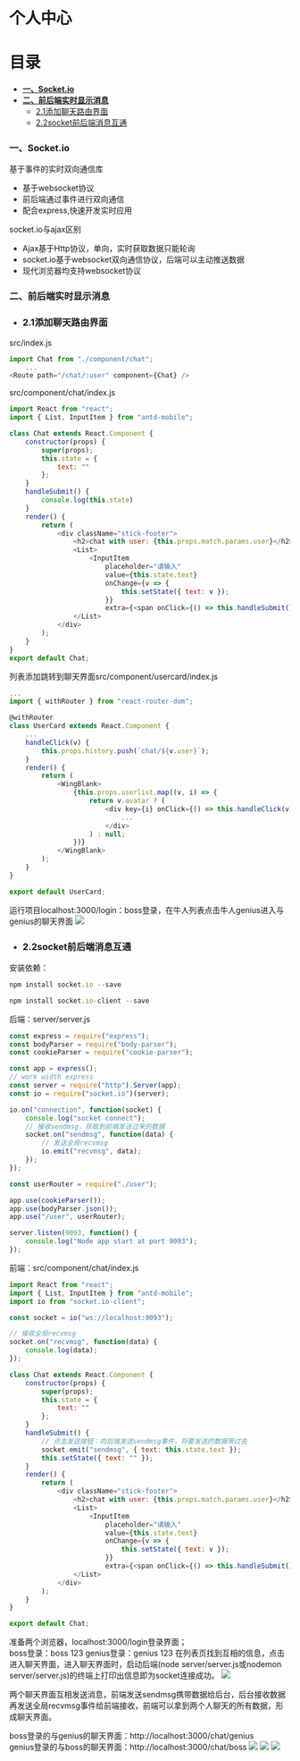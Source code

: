# 个人中心

# 目录
- [**一、Socket.io**](#一、Socket.io)
- [**二、前后端实时显示消息**](#二、前后端实时显示消息)
	- [2.1添加聊天路由界面](#2.1添加聊天路由界面)
	- [2.2socket前后端消息互通](#2.2socket前后端消息互通)

### <a id="一、Socket.io"></a>一、Socket.io

基于事件的实时双向通信库
- 基于websocket协议
- 前后端通过事件进行双向通信
- 配合express,快速开发实时应用

socket.io与ajax区别
- Ajax基于Http协议，单向，实时获取数据只能轮询
- socket.io基于websocket双向通信协议，后端可以主动推送数据
- 现代浏览器均支持websocket协议

### <a id="二、前后端实时显示消息"></a>二、前后端实时显示消息

- ### <a id="2.1添加聊天路由界面"></a>2.1添加聊天路由界面
src/index.js
```javascript
import Chat from "./component/chat";
	...
<Route path="/chat/:user" component={Chat} />
```

src/component/chat/index.js
```javascript
import React from "react";
import { List, InputItem } from "antd-mobile";

class Chat extends React.Component {
	constructor(props) {
		super(props);
		this.state = {
			text: ""
		};
	}
	handleSubmit() {
		console.log(this.state)
	}
	render() {
		return (
			<div className="stick-footer">
				<h2>chat with user: {this.props.match.params.user}</h2>
				<List>
					<InputItem
						placeholder="请输入"
						value={this.state.text}
						onChange={v => {
							this.setState({ text: v });
						}}
						extra={<span onClick={() => this.handleSubmit()}>发送</span>}></InputItem>
				</List>
			</div>
		);
	}
}
export default Chat;
```

列表添加跳转到聊天界面src/component/usercard/index.js
```javascript
...
import { withRouter } from "react-router-dom";

@withRouter
class UserCard extends React.Component {
	...
	handleClick(v) {
		this.props.history.push(`chat/${v.user}`);
	}
	render() {
		return (
			<WingBlank>
				{this.props.userlist.map((v, i) => {
					return v.avatar ? (
						<div key={i} onClick={() => this.handleClick(v)}>
							...
						</div>
					) : null;
				})}
			</WingBlank>
		);
	}
}

export default UserCard;
```
运行项目localhost:3000/login：boss登录，在牛人列表点击牛人genius进入与genius的聊天界面
![](./resource/05_chat/1.png)

- ### <a id="2.2socket前后端消息互通"></a>2.2socket前后端消息互通
安装依赖：
```javascript
npm install socket.io --save

npm install socket.io-client --save
```
后端：server/server.js
```javascript
const express = require("express");
const bodyParser = require("body-parser");
const cookieParser = require("cookie-parser");

const app = express();
// work width express
const server = require("http").Server(app);
const io = require("socket.io")(server);

io.on("connection", function(socket) {
	console.log("socket connect");
	// 接收sendmsg，获取到前端发送过来的数据
	socket.on("sendmsg", function(data) {
		// 发送全局recvmsg
		io.emit("recvmsg", data);
	});
});

const userRouter = require("./user");

app.use(cookieParser());
app.use(bodyParser.json());
app.use("/user", userRouter);

server.listen(9093, function() {
	console.log("Node app start at port 9093");
});
```

前端：src/component/chat/index.js
```javascript
import React from "react";
import { List, InputItem } from "antd-mobile";
import io from "socket.io-client";

const socket = io("ws://localhost:9093");

// 接收全局recvmsg
socket.on("recvmsg", function(data) {
	console.log(data);
});

class Chat extends React.Component {
	constructor(props) {
		super(props);
		this.state = {
			text: ""
		};
	}
	handleSubmit() {
		// 点击发送按钮：向后端发送sendmsg事件，将要发送的数据带过去
		socket.emit("sendmsg", { text: this.state.text });
		this.setState({ text: "" });
	}
	render() {
		return (
			<div className="stick-footer">
				<h2>chat with user: {this.props.match.params.user}</h2>
				<List>
					<InputItem
						placeholder="请输入"
						value={this.state.text}
						onChange={v => {
							this.setState({ text: v });
						}}
						extra={<span onClick={() => this.handleSubmit()}>发送</span>}></InputItem>
				</List>
			</div>
		);
	}
}

export default Chat;
```
准备两个浏览器，localhost:3000/login登录界面；<br>
boss登录：boss 123
genius登录：genius 123
在列表页找到互相的信息，点击进入聊天界面，进入聊天界面时，启动后端(node server/server.js或nodemon server/server.js)的终端上打印出信息即为socket连接成功。
![](./resource/05_chat/2.png)

两个聊天界面互相发送消息，前端发送sendmsg携带数据给后台，后台接收数据再发送全局recvmsg事件给前端接收，前端可以拿到两个人聊天的所有数据，形成聊天界面。

boss登录的与genius的聊天界面：http://localhost:3000/chat/genius<br>
genius登录的与boss的聊天界面：http://localhost:3000/chat/boss
![](./resource/05_chat/3.png)
![](./resource/05_chat/4.png)
![](./resource/05_chat/5.png)


<!-- 列表组件：[src/component/dashboard](https://github.com/ccyinghua/imooc-react-chat/blob/master/src/component/dashboard/index.js)

user个人中心路由组件：[src/component/user](https://github.com/ccyinghua/imooc-react-chat/blob/master/src/component/user/index.js)

登出清除redux：[src/redux/user.redux.js](https://github.com/ccyinghua/imooc-react-chat/blob/master/src/redux/user.redux.js) -->



